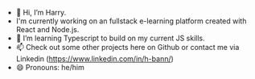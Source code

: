 - 👋 Hi, I’m Harry.
- I'm currently working on an fullstack e-learning platform created with React and Node.js. 
- 🌱 I’m learning Typescript to build on my current JS skills.
- 📫 Check out some other projects here on Github or contact me via Linkedin (https://www.linkedin.com/in/h-bann/)
- 😄 Pronouns: he/him


<!---
h-bann/h-bann is a ✨ special ✨ repository because its `README.md` (this file) appears on your GitHub profile.
You can click the Preview link to take a look at your changes.
--->
